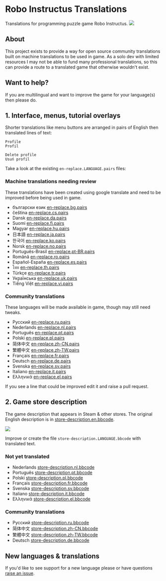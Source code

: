 Robo Instructus Translations
============================
Translations for programming puzzle game Robo Instructus.
![](https://user-images.githubusercontent.com/2331607/57169312-dd644400-6dfd-11e9-948c-f163f1e3625e.png)

## About
This project exists to provide a way for open source community translations built on machine translations to be used in game. As a solo dev with limited resources I may not be able to fund many professional translations, so this can provide a route to a translated game that otherwise wouldn't exist.

## Want to help?
If you are multilingual and want to improve the game for your language(s) then please do.

## 1. Interface, menus, tutorial overlays
Shorter translations like menu buttons are arranged in pairs of English then translated lines of text:
```
Profile
Profil

Delete profile
Usuń profil
```

Take a look at the existing `en-replace.LANGUAGE.pairs` files:

### Machine translations needing review
These translations have been created using google translate and need to be improved before being used in game.
* български език [en-replace.bg.pairs](./en-replace.bg.pairs)
* čeština [en-replace.cs.pairs](./en-replace.cs.pairs)
* Dansk [en-replace.da.pairs](./en-replace.da.pairs)
* Suomi [en-replace.fi.pairs](./en-replace.fi.pairs)
* Magyar [en-replace.hu.pairs](./en-replace.hu.pairs)
* 日本語 [en-replace.ja.pairs](./en-replace.ja.pairs)
* 한국어 [en-replace.ko.pairs](./en-replace.ko.pairs)
* Norsk [en-replace.no.pairs](./en-replace.no.pairs)
* Português-Brasil [en-replace.pt-BR.pairs](./en-replace.pt-BR.pairs)
* Română [en-replace.ro.pairs](./en-replace.ro.pairs)
* Español-España [en-replace.es.pairs](./en-replace.es.pairs)
* ไทย [en-replace.th.pairs](./en-replace.th.pairs)
* Türkçe [en-replace.tr.pairs](./en-replace.tr.pairs)
* Українська [en-replace.uk.pairs](./en-replace.uk.pairs)
* Tiếng Việt [en-replace.vi.pairs](./en-replace.vi.pairs)

### Community translations
These languages will be made available in game, though may still need tweaks.
* Русский [en-replace.ru.pairs](./en-replace.ru.pairs)
* Nederlands [en-replace.nl.pairs](./en-replace.nl.pairs)
* Português [en-replace.pt.pairs](./en-replace.pt.pairs)
* Polski [en-replace.pl.pairs](./en-replace.pl.pairs)
* 简体中文 [en-replace.zh-CN.pairs](./en-replace.zh-CN.pairs)
* 繁體中文 [en-replace.zh-TW.pairs](./en-replace.zh-TW.pairs)
* Français [en-replace.fr.pairs](./en-replace.fr.pairs)
* Deutsch [en-replace.de.pairs](./en-replace.de.pairs)
* Svenska [en-replace.sv.pairs](./en-replace.sv.pairs)
* Italiano [en-replace.it.pairs](./en-replace.it.pairs)
* Ελληνικά [en-replace.el.pairs](./en-replace.el.pairs)

If you see a line that could be improved edit it and raise a pull request.

## 2. Game store description
The game description that appears in Steam & other stores. The original English description is in [store-description.en.bbcode](./store-description.en.bbcode).

![](https://user-images.githubusercontent.com/2331607/59967068-293d8a80-951d-11e9-92c4-549bbeafe3a8.png)

Improve or create the file `store-description.LANGUAGE.bbcode` with translated text.

### Not yet translated
* Nederlands [store-description.nl.bbcode](./store-description.nl.bbcode)
* Português [store-description.pt.bbcode](./store-description.pt.bbcode)
* Polski [store-description.pl.bbcode](./store-description.pl.bbcode)
* Français [store-description.fr.bbcode](./store-description.fr.bbcode)
* Svenska [store-description.sv.bbcode](./store-description.sv.bbcode)
* Italiano [store-description.it.bbcode](./store-description.it.bbcode)
* Ελληνικά [store-description.el.bbcode](./store-description.el.bbcode)

### Community translations
* Русский [store-description.ru.bbcode](./store-description.ru.bbcode)
* 简体中文 [store-description.zh-CN.bbcode](./store-description.zh-CN.bbcode)
* 繁體中文 [store-description.zh-TW.bbcode](./store-description.zh-TW.bbcode)
* Deutsch [store-description.de.bbcode](./store-description.de.bbcode)

## New languages & translations
If you'd like to see support for a new language please or have questions [raise an issue](https://github.com/big-ab-games/robo-instructus-translation/issues/new).
